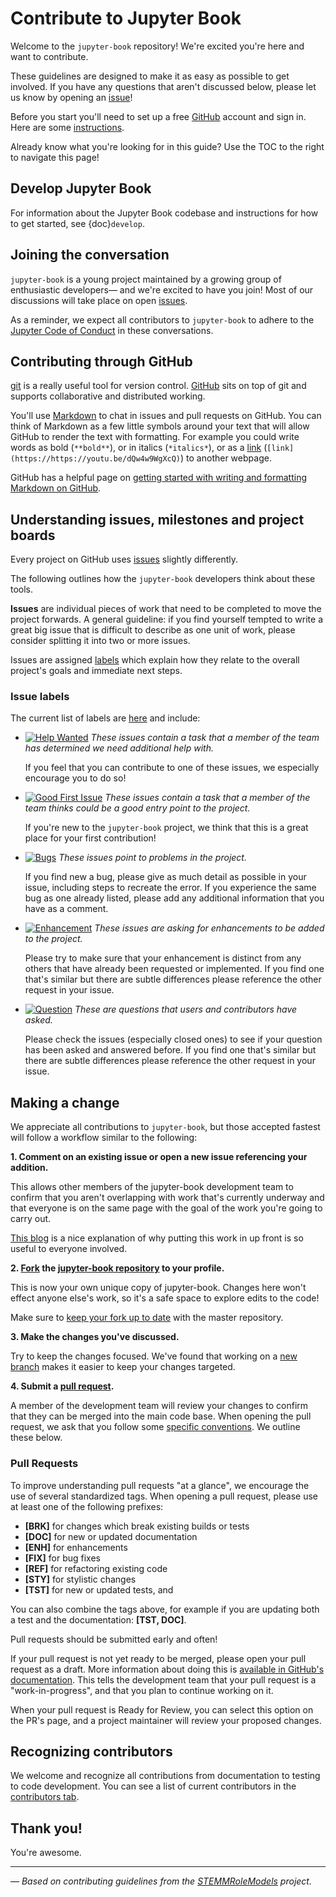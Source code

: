 # Contribute to Jupyter Book

Welcome to the `jupyter-book` repository! We're excited you're here and want to contribute.

These guidelines are designed to make it as easy as possible to get involved.
If you have any questions that aren't discussed below, please let us know by opening an [issue][link_issues]!

Before you start you'll need to set up a free [GitHub][link_github] account and sign in.
Here are some [instructions][link_signupinstructions].

Already know what you're looking for in this guide? Use the TOC to the right
to navigate this page!

## Develop Jupyter Book

For information about the Jupyter Book codebase and instructions for how to get started,
see {doc}`develop`.

## Joining the conversation

`jupyter-book` is a young project maintained by a growing group of enthusiastic
developers&mdash; and we're excited to have you join!
Most of our discussions will take place on open [issues][link_issues].

As a reminder, we expect all contributors to `jupyter-book` to adhere to the
[Jupyter Code of Conduct][link_coc] in these conversations.

## Contributing through GitHub

[git][link_git] is a really useful tool for version control.
[GitHub][link_github] sits on top of git and supports collaborative and distributed working.

You'll use [Markdown][markdown] to chat in issues and pull requests on GitHub.
You can think of Markdown as a few little symbols around your text that will allow GitHub
to render the text with formatting.
For example you could write words as bold (`**bold**`), or in italics (`*italics*`),
or as a [link][rick_roll] (`[link](https://https://youtu.be/dQw4w9WgXcQ)`) to another webpage.

GitHub has a helpful page on
[getting started with writing and formatting Markdown on GitHub][writing_formatting_github].


## Understanding issues, milestones and project boards

Every project on GitHub uses [issues][link_issues] slightly differently.

The following outlines how the `jupyter-book` developers think about these tools.

**Issues** are individual pieces of work that need to be completed to move the project forwards.
A general guideline: if you find yourself tempted to write a great big issue that
is difficult to describe as one unit of work, please consider splitting it into two or more issues.

Issues are assigned [labels](#issue-labels) which explain how they relate to the overall project's
goals and immediate next steps.


### Issue labels

The current list of labels are [here][link_labels] and include:

* [![Help Wanted](https://img.shields.io/badge/-help%20wanted-159818.svg)][link_helpwanted] *These issues contain a task that a member of the team has determined we need additional help with.*

    If you feel that you can contribute to one of these issues, we especially encourage you to do so!

* [![Good First Issue](https://img.shields.io/badge/-good%20first%20issue-blueviolet.svg)][link_helpwanted]     *These issues contain a task that a member of the team thinks could be a good entry point to the project.*

    If you're new to the `jupyter-book` project, we think that this is a great place for your first contribution!

* [![Bugs](https://img.shields.io/badge/-bugs-fc2929.svg)][link_bugs] *These issues point to problems in the project.*

    If you find new a bug, please give as much detail as possible in your issue, including steps to recreate the error.
    If you experience the same bug as one already listed, please add any additional information that you have as a comment.

* [![Enhancement](https://img.shields.io/badge/-enhancement-84b6eb.svg)][link_enhancement] *These issues are asking for enhancements to be added to the project.*

    Please try to make sure that your enhancement is distinct from any others that have already been requested or implemented.
    If you find one that's similar but there are subtle differences please reference the other request in your issue.

* [![Question](https://img.shields.io/badge/-question-DE8BE7.svg)][link_question] *These are questions that users and contributors have asked.*

    Please check the issues (especially closed ones) to see if your question has been asked and answered before.
    If you find one that's similar but there are subtle differences please reference the other request in your issue.

## Making a change

We appreciate all contributions to `jupyter-book`, but those accepted fastest will follow a workflow similar to the following:

**1. Comment on an existing issue or open a new issue referencing your addition.**

This allows other members of the jupyter-book development team to confirm that you aren't overlapping with work that's currently underway and that everyone is on the same page with the goal of the work you're going to carry out.

[This blog][link_pushpullblog] is a nice explanation of why putting this work in up front is so useful to everyone involved.

**2. [Fork][link_fork] the [jupyter-book repository][link_jupyter-book] to your profile.**

This is now your own unique copy of jupyter-book.
Changes here won't effect anyone else's work, so it's a safe space to explore edits to the code!

Make sure to [keep your fork up to date][link_updateupstreamwiki] with the master repository.

**3. Make the changes you've discussed.**

Try to keep the changes focused.
We've found that working on a [new branch][link_branches] makes it easier to keep your changes targeted.

**4. Submit a [pull request][link_pullrequest].**

A member of the development team will review your changes to confirm that they can be merged into the main code base.
When opening the pull request, we ask that you follow some [specific conventions](#pull-requests).
We outline these below.

### Pull Requests

To improve understanding pull requests "at a glance", we encourage the use of several standardized tags.
When opening a pull request, please use at least one of the following prefixes:

* **[BRK]** for changes which break existing builds or tests
* **[DOC]** for new or updated documentation
* **[ENH]** for enhancements
* **[FIX]** for bug fixes
* **[REF]** for refactoring existing code
* **[STY]** for stylistic changes
* **[TST]** for new or updated tests, and

You can also combine the tags above, for example if you are updating both a test and
the documentation: **[TST, DOC]**.

Pull requests should be submitted early and often!

If your pull request is not yet ready to be merged, please open your pull request as a draft.
More information about doing this is [available in GitHub's documentation][link_drafts].
This tells the development team that your pull request is a "work-in-progress",
and that you plan to continue working on it.

When your pull request is Ready for Review, you can select this option on the PR's page,
and a project maintainer will review your proposed changes.


## Recognizing contributors

We welcome and recognize all contributions from documentation to testing to code development.
You can see a list of current contributors in the [contributors tab][link_contributors].

## Thank you!

You're awesome.

---

*&mdash; Based on contributing guidelines from the [STEMMRoleModels][link_stemmrolemodels] project.*

[link_git]: https://git-scm.com
[link_github]: https://github.com
[link_jupyter-book]: https://github.com/executablebooks/jupyter-book
[link_signupinstructions]: https://help.github.com/articles/signing-up-for-a-new-github-account

[writing_formatting_github]: https://help.github.com/articles/getting-started-with-writing-and-formatting-on-github
[markdown]: https://daringfireball.net/projects/markdown
[rick_roll]: https://www.youtube.com/watch?v=dQw4w9WgXcQ
[restructuredtext]: http://docutils.sourceforge.net/rst.html#user-documentation
[sphinx]: http://www.sphinx-doc.org/en/master/index.html
[readthedocs]: https://docs.readthedocs.io/en/latest/index.html

[link_issues]: https://github.com/executablebooks/jupyter-book/issues
[link_coc]: https://github.com/jupyter/governance/blob/master/conduct/code_of_conduct.md

[link_labels]: https://github.com/executablebooks/jupyter-book/labels
[link_bugs]: https://github.com/executablebooks/jupyter-book/labels/bug
[link_helpwanted]: https://github.com/executablebooks/jupyter-book/labels/help%20wanted
[link_enhancement]: https://github.com/executablebooks/jupyter-book/labels/enhancement
[link_question]: https://github.com/executablebooks/jupyter-book/labels/question

[link_pullrequest]: https://help.github.com/articles/creating-a-pull-request/
[link_fork]: https://help.github.com/articles/fork-a-repo/
[link_pushpullblog]: https://www.igvita.com/2011/12/19/dont-push-your-pull-requests/
[link_updateupstreamwiki]: https://help.github.com/articles/syncing-a-fork/
[link_branches]: https://help.github.com/articles/creating-and-deleting-branches-within-your-repository/

[link_drafts]: https://help.github.com/articles/about-pull-requests/#draft-pull-requests

[link_contributors]: https://github.com/executablebooks/jupyter-book/graphs/contributors
[link_stemmrolemodels]: https://github.com/KirstieJane/STEMMRoleModels
